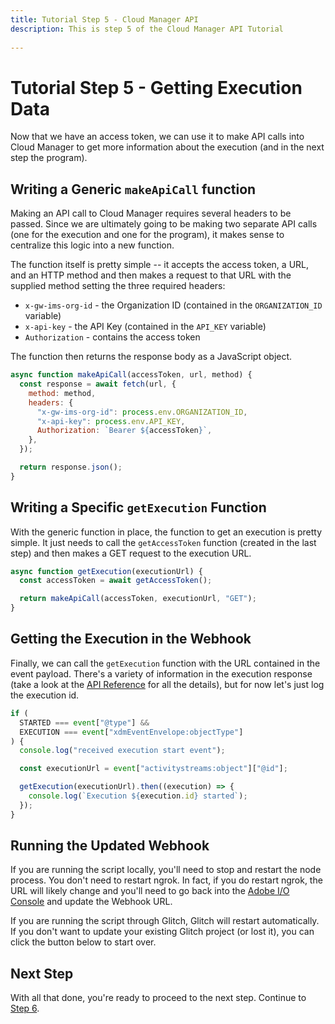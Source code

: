 ```yaml
---
title: Tutorial Step 5 - Cloud Manager API
description: This is step 5 of the Cloud Manager API Tutorial
 
---
```


# Tutorial Step 5 - Getting Execution Data

Now that we have an access token, we can use it to make API calls into Cloud Manager to get more information about the execution (and in the next step the program).

## Writing a Generic `makeApiCall` function

Making an API call to Cloud Manager requires several headers to be passed. Since we are ultimately going to be making two separate API calls (one for the execution and one for the program), it makes sense to centralize this logic into a new function.

The function itself is pretty simple -- it accepts the access token, a URL, and an HTTP method and then makes a request to that URL with the supplied method setting the three required headers:

- `x-gw-ims-org-id` - the Organization ID (contained in the `ORGANIZATION_ID` variable)
- `x-api-key` - the API Key (contained in the `API_KEY` variable)
- `Authorization` - contains the access token

The function then returns the response body as a JavaScript object.

```javascript
async function makeApiCall(accessToken, url, method) {
  const response = await fetch(url, {
    method: method,
    headers: {
      "x-gw-ims-org-id": process.env.ORGANIZATION_ID,
      "x-api-key": process.env.API_KEY,
      Authorization: `Bearer ${accessToken}`,
    },
  });

  return response.json();
}
```

## Writing a Specific `getExecution` Function

With the generic function in place, the function to get an execution is pretty simple. It just needs to call the `getAccessToken` function (created in the last step) and then makes a GET request to the execution URL.

```javascript
async function getExecution(executionUrl) {
  const accessToken = await getAccessToken();

  return makeApiCall(accessToken, executionUrl, "GET");
}
```

## Getting the Execution in the Webhook

Finally, we can call the `getExecution` function with the URL contained in the event payload. There's a variety of information in the execution response (take a look at the [API Reference](/api/) for all the details), but for now let's just log the execution id.

```javascript
if (
  STARTED === event["@type"] &&
  EXECUTION === event["xdmEventEnvelope:objectType"]
) {
  console.log("received execution start event");

  const executionUrl = event["activitystreams:object"]["@id"];

  getExecution(executionUrl).then((execution) => {
    console.log(`Execution ${execution.id} started`);
  });
}
```

## Running the Updated Webhook

If you are running the script locally, you'll need to stop and restart the node process. You don't need to restart ngrok. In fact, if you do restart ngrok, the URL will likely change and you'll need to go back into the <a href="https://console.adobe.io/integrations" target="_new">Adobe I/O Console</a> and update the Webhook URL.

If you are running the script through Glitch, Glitch will restart automatically. If you don't want to update your existing Glitch project (or lost it), you can click the button below to start over.

<Glitch projectName="adobe-cloudmanager-api-tutorial-step5" />

## Next Step

With all that done, you're ready to proceed to the next step. Continue to [Step 6](6-getting-the-program.md).
